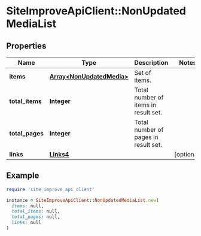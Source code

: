 # SiteImproveApiClient::NonUpdatedMediaList

## Properties

| Name | Type | Description | Notes |
| ---- | ---- | ----------- | ----- |
| **items** | [**Array&lt;NonUpdatedMedia&gt;**](NonUpdatedMedia.md) | Set of items. |  |
| **total_items** | **Integer** | Total number of items in result set. |  |
| **total_pages** | **Integer** | Total number of pages in result set. |  |
| **links** | [**Links4**](Links4.md) |  | [optional] |

## Example

```ruby
require 'site_improve_api_client'

instance = SiteImproveApiClient::NonUpdatedMediaList.new(
  items: null,
  total_items: null,
  total_pages: null,
  links: null
)
```

